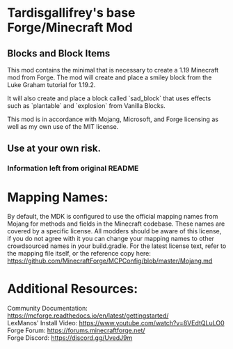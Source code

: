 # Tardisgallifrey's base Forge/Minecraft Mod
## Blocks and Block Items

<p>This mod contains the minimal that is necessary to create 
a 1.19 Minecraft mod from Forge.  The mod will create and place a smiley 
block from the Luke Graham tutorial for 1.19.2.</p>

<p>It will also create and place a block called `sad_block` that uses 
effects such as `plantable` and `explosion` from Vanilla Blocks.</p>

<p>This mod is in accordance with Mojang, Microsoft, and Forge 
licensing as well as my own use of the MIT license.</p>

## Use at your own risk.

### Information left from original README

Mapping Names:
=============================
By default, the MDK is configured to use the official mapping names from Mojang for methods and fields 
in the Minecraft codebase. These names are covered by a specific license. All modders should be aware of this
license, if you do not agree with it you can change your mapping names to other crowdsourced names in your 
build.gradle. For the latest license text, refer to the mapping file itself, or the reference copy here:
https://github.com/MinecraftForge/MCPConfig/blob/master/Mojang.md

Additional Resources: 
=========================
Community Documentation: https://mcforge.readthedocs.io/en/latest/gettingstarted/  
LexManos' Install Video: https://www.youtube.com/watch?v=8VEdtQLuLO0  
Forge Forum: https://forums.minecraftforge.net/  
Forge Discord: https://discord.gg/UvedJ9m  
